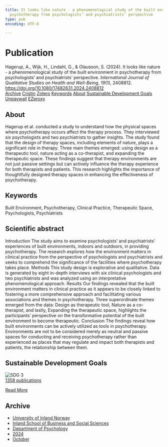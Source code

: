 ```yaml
---
title: It looks like nature - a phenomenological study of the built environment in
  psychotherapy from psychologists’ and psychiatrists’ perspective
type: pub
encoding: UTF-8

---
```

<h1>Publication</h1>
<article id="csl-bib-container-WXQ4ZN9L" class="csl-bib-container">
  <div class="csl-bib-body"> <div class="csl-entry">Hagerup, A., Wijk, H., Lindahl, G., &#38; Olausson, S. (2024). It looks like nature - a phenomenological study of the built environment in psychotherapy from psychologists’ and psychiatrists’ perspective. <i>International Journal of Qualitative Studies on Health and Well-Being</i>, <i>19</i>(1), 2408812. <a href="https://doi.org/10.1080/17482631.2024.2408812">https://doi.org/10.1080/17482631.2024.2408812</a></div> </div>
  <div class="csl-bib-buttons">
    <a href="#taxonomy-article-WXQ4ZN9L" alt="archive" class="csl-bib-button">Archive</a>
    <a href="https://app.cristin.no/results/show.jsf?id=2312273" alt="Cristin" class="csl-bib-button">Cristin</a>
    <a href="http://zotero.org/groups/5881554/items/WXQ4ZN9L" alt="Zotero" class="csl-bib-button">Zotero</a>
    <a href="#keywords-article-WXQ4ZN9L" alt="keywords" class="csl-bib-button">Keywords</a>
    <a href="#about-article-WXQ4ZN9L" alt="about_pub" class="csl-bib-button">About</a>
    <a href="#sdg-article-WXQ4ZN9L" alt="sdg" class="csl-bib-button">Sustainable Development Goals</a>
    <a href="https://doi.org/10.1080/17482631.2024.2408812" alt="Unpaywall" class="csl-bib-button">Unpaywall</a>
    <a href="https://doi.org/10.1080/17482631.2024.2408812" alt="EZproxy" class="csl-bib-button">EZproxy</a>
  </div>
  <div id="csl-bib-meta-container-WXQ4ZN9L"></div>
</article>
<div id="csl-bib-meta-WXQ4ZN9L" class="csl-bib-meta">
  <article id="about-article-WXQ4ZN9L" class="about_pub-article">
    <h1>About</h1>
    Hagerup et al. conducted a study to understand how the physical spaces where psychotherapy occurs affect the therapy process. They interviewed six psychologists and two psychiatrists to gather insights. The study found that the design of therapy spaces, including elements of nature, plays a significant role in therapy. Three main themes emerged: using design as a therapeutic tool, nature acting as a co-therapist, and expanding the therapeutic space. These findings suggest that therapy environments are not just passive settings but can actively influence the therapy experience for both therapists and patients. This research highlights the importance of thoughtfully designed therapy spaces in enhancing the effectiveness of psychotherapy.
  </article>
  <article id="keywords-article-WXQ4ZN9L" class="keywords-article">
    <h1>Keywords</h1>
    Built Environment, Psychotherapy, Clinical Practice, Therapeutic Space, Psychologists, Psychiatrists
  </article>
  <article id="abstract-article-WXQ4ZN9L" class="abstract-article">
    <h1>Scientific abstract</h1>
    Introduction The study aims to examine psychologists’ and psychiatrists’ experiences of built environments, indoors and outdoors, in providing psychotherapy. The research explores how the environment matters in clinical practice from the perspective of psychologists and psychiatrists and seeks to comprehend the significance of the facilities where psychotherapy takes place. Methods This study design is explorative and qualitative. Data is generated by eight in-depth interviews with six clinical psychologists and two psychiatrists and was analyzed using an interpretative phenomenological approach. Results Our findings revealed that the built environment matters in clinical practice as it appears to be closely linked to fostering a more comprehensive approach and facilitating various associations and themes in psychotherapy. Three superordinate themes emerged from the data: Design as therapeutic tool, Nature as a co-therapist, and lastly, Expanding the therapeutic space, highlights the participants’ perspective on the transformative potential of the built environment to become therapeutic. Conclusion The findings reveal how built environments can be actively utilized as tools in psychotherapy. Environments are not to be considered merely as neutral and passive spaces for conducting and receiving psychotherapy rather than experienced as places that may regulate and impact both therapists and patients, the relationship between them.
  </article>
  <article id="sdg-article-WXQ4ZN9L" class="sdg-article">
    <h1>Sustainable Development Goals</h1>
    <div class="sdg-container"><div id="sdg3" class="sdg">
        <img src="{{< params subfolder >}}images/sdg/sdg03_en.png" class="image" alt="SDG 3">
        <div class="sdg-overlay">
          <a href="{{< params subfolder >}}en/archive/?sdg=3#archive" class="sdg-publication-count"><span>1358</span> publications</a>
          <p><a href="https://sdgs.un.org/goals/goal3" class="sdg-read-more">Read More</a></p>
        </div>
      </div></div>
  </article>
  <article id="taxonomy-article-WXQ4ZN9L" class="taxonomy-article">
    <h1>Archive</h1>
    <ul>
      <li><a href="{{< params subfolder >}}en/archive/?key=3DCRN523">University of Inland Norway</a></li>
      <li><a href="{{< params subfolder >}}en/archive/?key=DU8Q9LN9">Inland School of Business and Social Sciences</a></li>
      <li><a href="{{< params subfolder >}}en/archive/?key=KTD9NXA8">Department of Psychology</a></li>
      <li><a href="{{< params subfolder >}}en/archive/?key=LS3MUAPD">2024</a></li>
      <li><a href="{{< params subfolder >}}en/archive/?key=4DYQGZ2R">October</a></li>
    </ul>
  </article>
</div>
